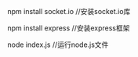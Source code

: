 npm install socket.io //安装socket.io库

npm install express  //安装express框架

node index.js   //运行node.js文件
